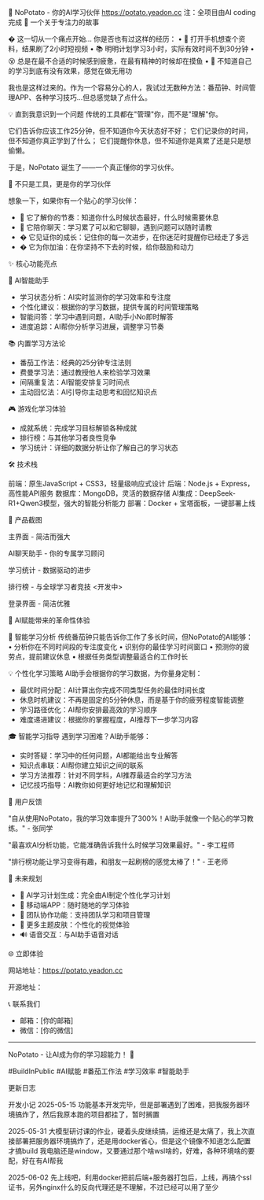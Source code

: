 🍅 NoPotato - 你的AI学习伙伴
https://potato.yeadon.cc
注：全项目由AI coding完成
🌟 一个关于专注力的故事

� 这一切从一个痛点开始...
你是否也有过这样的经历：
•	📱 打开手机想查个资料，结果刷了2小时短视频
•	📚 明明计划学习3小时，实际有效时间不到30分钟
•	😵 总是在最不合适的时候感到疲惫，在最有精神的时候却在摸鱼
•	🤔 不知道自己的学习到底有没有效果，感觉在做无用功

我也是这样过来的。作为一个容易分心的人，我试过无数种方法：番茄钟、时间管理APP、各种学习技巧...但总感觉缺了点什么。

💡 直到我意识到一个问题
传统的工具都在"管理"你，而不是"理解"你。

它们告诉你应该工作25分钟，但不知道你今天状态好不好；
它们记录你的时间，但不知道你真正学到了什么；
它们提醒你休息，但不知道你是真累了还是只是想偷懒。

于是，NoPotato 诞生了——一个真正懂你的学习伙伴。

🤗 不只是工具，更是你的学习伙伴

想象一下，如果你有一个贴心的学习伙伴：
- 🎯 它了解你的节奏：知道你什么时候状态最好，什么时候需要休息
- 💬 它陪你聊天：学习累了可以和它聊聊，遇到问题可以随时请教
- � 它见证你的成长：记住你的每一次进步，在你迷茫时提醒你已经走了多远
- � 它为你加油：在你坚持不下去的时候，给你鼓励和动力

✨ 核心功能亮点

🤖 AI智能助手
- 学习状态分析：AI实时监测你的学习效率和专注度
- 个性化建议：根据你的学习数据，提供专属的时间管理策略
- 智能问答：学习中遇到问题，AI助手小No即时解答
- 进度追踪：AI帮你分析学习进展，调整学习节奏

📚 内置学习方法论
- 番茄工作法：经典的25分钟专注法则
- 费曼学习法：通过教授他人来检验学习效果
- 间隔重复法：AI智能安排复习时间点
- 主动回忆法：AI引导你主动思考和回忆知识点

🎮 游戏化学习体验
- 成就系统：完成学习目标解锁各种成就
- 排行榜：与其他学习者良性竞争
- 学习统计：详细的数据分析让你了解自己的学习状态

🛠️ 技术栈

前端：原生JavaScript + CSS3，轻量级响应式设计
后端：Node.js + Express，高性能API服务
数据库：MongoDB，灵活的数据存储
AI集成：DeepSeek-R1+Qwen3模型，强大的智能分析能力
部署：Docker + 宝塔面板，一键部署上线

📸 产品截图

主界面 - 简洁而强大
 


AI聊天助手 - 你的专属学习顾问
 

学习统计 - 数据驱动的进步
 

排行榜 - 与全球学习者竞技
<开发中>

登录界面 - 简洁优雅
 

🎯 AI赋能带来的革命性体验

🧠 智能学习分析
传统番茄钟只能告诉你工作了多长时间，但NoPotato的AI能够：
•	分析你在不同时间段的专注度变化
•	识别你的最佳学习时间窗口
•	预测你的疲劳点，提前建议休息
•	根据任务类型调整最适合的工作时长

💡 个性化学习策略
AI助手会根据你的学习数据，为你量身定制：
- 最优时间分配：AI计算出你完成不同类型任务的最佳时间长度
- 休息时机建议：不再是固定的5分钟休息，而是基于你的疲劳程度智能调整
- 学习路径优化：AI帮你安排最高效的学习顺序
- 难度递进建议：根据你的掌握程度，AI推荐下一步学习内容

🎓 智能学习指导
遇到学习困难？AI助手能够：
- 实时答疑：学习中的任何问题，AI都能给出专业解答
- 知识点串联：AI帮你建立知识之间的联系
- 学习方法推荐：针对不同学科，AI推荐最适合的学习方法
- 记忆技巧指导：AI教你如何更好地记忆和理解知识

🌟 用户反馈

"自从使用NoPotato，我的学习效率提升了300%！AI助手就像一个贴心的学习教练。" - 张同学

"最喜欢AI分析功能，它能准确告诉我什么时候学习效果最好。" - 李工程师

"排行榜功能让学习变得有趣，和朋友一起刷榜的感觉太棒了！" - 王老师

🚀 未来规划

- 🎯 AI学习计划生成：完全由AI制定个性化学习计划
- 📱 移动端APP：随时随地的学习体验
- 🤝 团队协作功能：支持团队学习和项目管理
- 🎨 更多主题皮肤：个性化的视觉体验
- 🔊 语音交互：与AI助手语音对话

🌐 立即体验

网站地址：https://potato.yeadon.cc

开源地址：

📞 联系我们

- 邮箱：[你的邮箱]
- 微信：[你的微信]

________________________________________

NoPotato - 让AI成为你的学习超能力！ 🚀

#BuildInPublic #AI赋能 #番茄工作法 #学习效率 #智能助手


更新日志
 


开发小记
2025-05-15
功能基本开发完毕，但是部署遇到了困难，把我服务器环境搞炸了，然后我原本跑的项目都挂了，暂时搁置

2025-05-31
大模型研讨课的作业，硬着头皮继续搞，运维还是太痛了，我上次直接部署把服务器环境搞炸了，还是用docker省心，但是这个镜像不知道怎么配置才搞build 我电脑还是window，又要通过那个啥wsl啥的，好难，各种环境啥的要配，好在有AI帮我

2025-06-02
先上线吧，利用docker把前后端+服务器打包后，上线，再搞个ssl证书，另外nginx什么的反向代理还是不理解，不过已经可以用了至少


